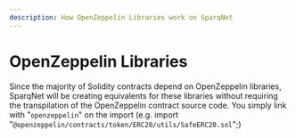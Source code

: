 ```yaml
---
description: How OpenZeppelin Libraries work on SparqNet
---
```


# OpenZeppelin Libraries

Since the majority of Solidity contracts depend on OpenZeppelin libraries, SparqNet will be creating equivalents for these libraries without requiring the transpilation of the OpenZeppelin contract source code. You simply link with "`openzeppelin`" on the import (e.g. import "`@openzeppelin/contracts/token/ERC20/utils/SafeERC20.sol`";)
